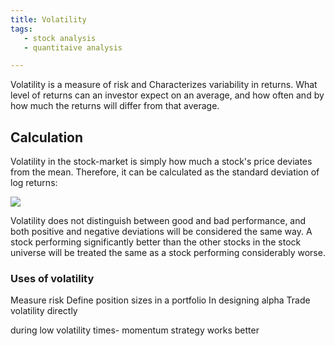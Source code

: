 ```yaml
---
title: Volatility
tags: 
   - stock analysis
   - quantitaive analysis

---
```


Volatility is a measure of risk and Characterizes variability in returns. What level of returns can an investor expect on an average, and how often and by how much the returns will differ from that average.

## Calculation

Volatility in the stock-market is simply how much a stock's price deviates from the mean. Therefore, it can be calculated as the standard deviation of log returns: 

 <img src="https://render.githubusercontent.com/render/math?math=\sqrt{\frac{1}{n-1}  \sum_{i=1}^{n} (\overline{\rm r} - r_i)^2}">
 
Volatility does not distinguish between good and bad performance, and both positive and negative deviations will be considered the same way. A stock performing significantly better than the other stocks in the stock universe will be treated the same as a stock performing considerably worse. 

### Uses of volatility

Measure risk
Define position sizes in a portfolio
In designing alpha
Trade volatility directly

during low volatility times- momentum strategy works better
